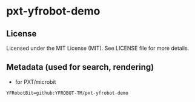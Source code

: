 # pxt-yfrobot-demo

## License

Licensed under the MIT License (MIT). See LICENSE file for more details.

## Metadata (used for search, rendering)

* for PXT/microbit

```package
YFRobotBit=github:YFROBOT-TM/pxt-yfrobot-demo
```
